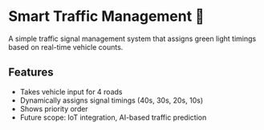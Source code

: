 # Smart Traffic Management 🚦
A simple traffic signal management system that assigns green light timings based on real-time vehicle counts.

## Features
- Takes vehicle input for 4 roads
- Dynamically assigns signal timings (40s, 30s, 20s, 10s)
- Shows priority order
- Future scope: IoT integration, AI-based traffic prediction

